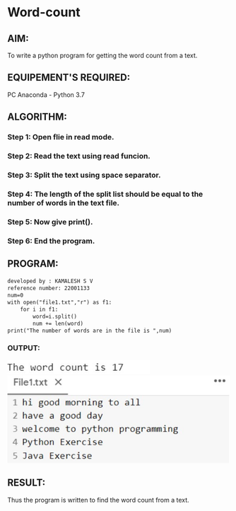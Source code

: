 # Word-count
## AIM:
To write a python program for getting the word count from a text.
## EQUIPEMENT'S REQUIRED: 
PC
Anaconda - Python 3.7
## ALGORITHM: 
### Step 1: Open flie in read mode.

### Step 2: Read the text using read funcion.
 
### Step 3: Split the text using space separator.

### Step 4: The length of the split list should be equal to the number of words in the text file.  

### Step 5: Now give print().

### Step 6: End the program.

## PROGRAM:
```
developed by : KAMALESH S V
reference number: 22001133
num=0
with open("file1.txt","r") as f1:
    for i in f1:
        word=i.split()
        num += len(word)
print("The number of words are in the file is ",num)

```

### OUTPUT:
![OUTPUT](./output2.jpg)
![OUTPUT](./output1.jpg)
## RESULT:
Thus the program is written to find the word count from a text.
